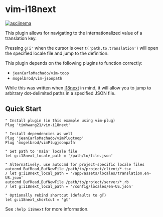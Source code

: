 # vim-i18next

[![asciinema](https://asciinema.org/a/J0Tp1pY3QjffC3X87DnqAAnBw.svg)](https://asciinema.org/a/J0Tp1pY3QjffC3X87DnqAAnBw)

This plugin allows for navigating to the internationalized value of a translation key.

Pressing `gTi'` when the cursor is over `t('path.to.translation')` will open the specified locale file and jump to the definition.

This plugin depends on the following plugins to function correctly:

- `jeanCarloMachado/vim-toop`
- `mogelbrod/vim-jsonpath`

While this was written when [i18next](https://www.i18next.com/) in mind, it will allow you to jump to arbitrary dot-delimited paths in a specified JSON file.

## Quick Start

```vim
" Install plugin (in this example using vim-plug)
Plug 'timhwang21/vim-i18next'

" Install dependencies as well
Plug 'jeanCarloMachado/vimPlugtoop'
Plug 'mogelbrod/vimPlugjsonpath'

" Set path to 'main' locale file
let g:i18next_locale_path = '/path/to/file.json'

" Alternatively, use autocmd for project-specific locale files
autocmd BufRead,BufNewFile /path/to/project/client/*.tsx
/ let g:i18next_local_path = '/app/assets/locales/translation.en-US.json'
autocmd BufRead,BufNewFile /path/to/project/server/*.rb
/ let g:i18next_local_path = '/config/locales/en-US.json'

" Optionally rebind shortcut (defaults to gT)
let g:i18next_shortcut = 'gt'
```

See `:help i18next` for more information.
